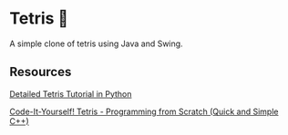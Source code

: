 # Tetris 🤣

A simple clone of tetris using Java and Swing.

## Resources

[Detailed Tetris Tutorial in Python](https://www.youtube.com/watch?v=RxWS5h1UfI4)

[Code-It-Yourself! Tetris - Programming from Scratch (Quick and Simple C++)](https://www.youtube.com/watch?v=8OK8_tHeCIA&t=1036s)
